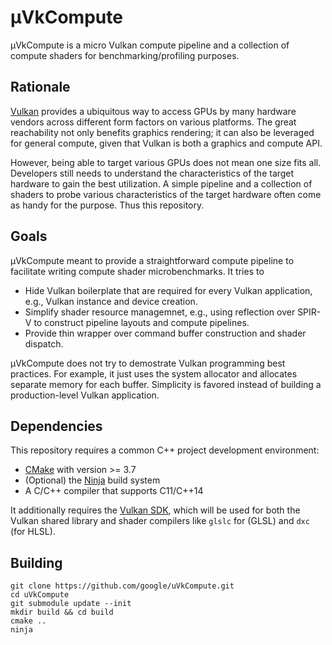 # µVkCompute

µVkCompute is a micro Vulkan compute pipeline and a collection of compute
shaders for benchmarking/profiling purposes.

## Rationale

[Vulkan][vulkan] provides a ubiquitous way to access GPUs by many hardware
vendors across different form factors on various platforms. The great
reachability not only benefits graphics rendering; it can also be leveraged
for general compute, given that Vulkan is both a graphics and compute API.

However, being able to target various GPUs does not mean one size fits all.
Developers still needs to understand the characteristics of the target hardware
to gain the best utilization. A simple pipeline and a collection of shaders
to probe various characteristics of the target hardware often come as handy
for the purpose. Thus this repository.

## Goals

µVkCompute meant to provide a straightforward compute pipeline to facilitate
writing compute shader microbenchmarks. It tries to

* Hide Vulkan boilerplate that are required for every Vulkan application, e.g.,
  Vulkan instance and device creation.
* Simplify shader resource managemnet, e.g., using reflection over SPIR-V to
  construct pipeline layouts and compute pipelines.
* Provide thin wrapper over command buffer construction and shader dispatch.

µVkCompute does not try to demostrate Vulkan programming best practices. For
example, it just uses the system allocator and allocates separate memory for
each buffer. Simplicity is favored instead of building a production-level
Vulkan application.

## Dependencies

This repository requires a common C++ project development environment:

* [CMake][cmake] with version >= 3.7
* (Optional) the [Ninja][ninja] build system
* A C/C++ compiler that supports C11/C++14

It additionally requires the [Vulkan SDK][vulkan-sdk], which will be used for
both the Vulkan shared library and shader compilers like `glslc` for (GLSL)
and `dxc` (for HLSL).

## Building

```shell
git clone https://github.com/google/uVkCompute.git
cd uVkCompute
git submodule update --init
mkdir build && cd build
cmake ..
ninja
```

[cmake]: https://cmake.org/
[ninja]: https://ninja-build.org/
[vulkan]: https://www.khronos.org/vulkan/
[vulkan-sdk]: https://www.lunarg.com/vulkan-sdk/
